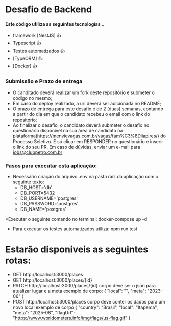 # Desafio de Backend


#### Este código utiliza as seguintes tecnologias ..

- framework [NestJS] :thumbsup:
- Typescript :thumbsup:
- Testes automatizados :thumbsup:
- [TypeORM] :thumbsup:
- [Docker] :thumbsup:

### Submissão e Prazo de entrega

- O canditado deverá realizar um fork deste repositório e submeter o código no mesmo;
- Em caso do deploy realizado, a url deverá ser adicionada no README;
- O prazo de entrega para este desafio é de 2 (duas) semanas, contando a partir do dia em que o candidato recebeu o email com o link do repositório;
- Ao finalizar o desafio, o candidato deverá submeter o desafio no questionário disponível na sua área de candidato na plataforma(https://menvievagas.com.br/vagas/fam%C3%8Dliapires/) do Processo Seletivo. É só clicar em RESPONDER no questionário e inserir o link do seu PR.
Em caso de dúvidas, enviar um e-mail para jobs@clubpetro.com.br


### Pasos para executar esta aplicação:
 * Necessário criação do arquivo  .env  na pasta raiz da aplicação com o seguinte texto:
   - DB_HOST='db'
   - DB_PORT=5432
   - DB_USERNAME='postgres'
   - DB_PASSWORD='postgres'
   - DB_NAME='postgres'

 *Executar o seguinte comando no terminal:
    docker-compose up -d
* Para executar os testes automatizados utiliza:
    npm run test
  

#  Estarão disponiveis as seguintes rotas:
 - GET http://localhost:3000/places
 - GET http://localhost:3000/places/{id}
 - PATCH http://localhost:3000/places/{id}
    corpo deve ser o json para atualizar lugar e a meta
      exemplo de corpo: {	"local": "",  "meta": "2023-06" }
 - POST http://localhost:3000/places
    corpo deve conter os dados para um novo local 
    exemplo de corpo { "country": "Brasil", "local": "Itapema", "meta": "2025-08", "flagUrl": "https://www.worldometers.info/img/flags/us-flag.gif" }